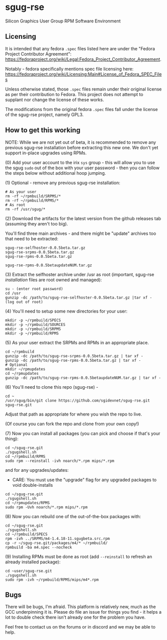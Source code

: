 # sgug-rse

Silicon Graphics User Group RPM Software Environment

## Licensing

It is intended that any fedora `.spec` files listed here are under the "Fedora Project Contributor Agreement": https://fedoraproject.org/wiki/Legal:Fedora_Project_Contributor_Agreement.

Notably - fedora specifically mentions spec file licensing here: https://fedoraproject.org/wiki/Licensing:Main#License_of_Fedora_SPEC_Files

Unless otherwise stated, those `.spec` files remain under their original license as per their contribution to Fedora. This project does not attempt to supplant nor change the license of these works.

The modifications from the original fedora `.spec` files fall under the license of the sgug-rse project, namely GPL3.

## How to get this working

NOTE: While we are not yet out of beta, it is recommended to remove any previous sgug-rse installation before extracting this new one. We don't yet support in-place upgrades using RPMs.

(0) Add your user account to the irix `sys` group - this will allow you to use the sgug `sudo` out of the box with your user password - then you can follow the steps below without additional hoop jumping.

(1) Optional - remove any previous sgug-rse installation:

```
# As your user
rm -rf ~/rpmbuild/SRPMS/*
rm -rf ~/rpmbuild/RPMS/*
# As root
rm -rf /usr/sgug/*
```

(2) Download the artifacts for the latest version from the github releases tab (assuming they aren't too big).

You'll find three main archives - and there might be "update" archives too that need to be extracted:

```
sgug-rse-selfhoster-0.0.5beta.tar.gz
sgug-rse-srpms-0.0.5beta.tar.gz
sgug-rse-rpms-0.0.5beta.tar.gz

sgug-rse-rpms-0.0.5betaupdateNUM.tar.gz
```

(3) Extract the selfhoster archive under /usr as root (important, sgug-rse _installation_ files are root owned and managed):

```
su - (enter root password)
cd /usr
gunzip -dc /path/to/sgug-rse-selfhoster-0.0.5beta.tar.gz |tar xf -
(log out of root)
```

(4) You'll need to setup some new directories for your user:

```
mkdir -p ~/rpmbuild/SPECS
mkdir -p ~/rpmbuild/SOURCES
mkdir -p ~/rpmbuild/SRPMS
mkdir -p ~/rpmbuild/RPMS
```

(5) As your user extract the SRPMs and RPMs in an appropriate place.

```
cd ~/rpmbuild
gunzip -dc /path/to/sgug-rse-srpms-0.0.5beta.tar.gz | tar xf -
gunzip -dc /path/to/sgug-rse-rpms-0.0.5beta.tar.gz | tar xf -
# Optional
mkdir ~/rpmupdates
cd ~/rpmupdates
gunzip -dc /path/to/sgug-rse-rpms-0.0.5betaupdateNUM.tar.gz | tar xf -
```

(6) You'll need to clone this repo (sgug-rse) -

```
cd ~
/usr/sgug/bin/git clone https://github.com/sgidevnet/sgug-rse.git sgug-rse.git
```
Adjust that path as appropriate for where you wish the repo to live.

(Of course you can fork the repo and clone from your own copy!)

(7) Now you can install all packages (you can pick and choose if that's your thing):

```
cd ~/sgug-rse.git
./sgugshell.sh
cd ~/rpmbuild/RPMS
sudo rpm --reinstall -ivh noarch/*.rpm mips/*.rpm
```

and for any upgrades/updates:

* CARE: You must use the "upgrade" flag for any upgraded packages to void double-installs

```
cd ~/sgug-rse.git
./sgugshell.sh
cd ~/rpmupdates/RPMS
sudo rpm -Uvh noarch/*.rpm mips/*.rpm
```

(8) Now you can rebuild one of the out-of-the-box packages with:

```
cd ~/sgug-rse.git
./sgugshell.sh
cd ~/rpmbuild/SPECS
rpm -ivh ../SRPMS/m4-1.4.18-11.sgugbeta.src.rpm
cp -r ~/sgug-rse.git/packages/m4/* ~/rpmbuild/
rpmbuild -ba m4.spec --nocheck
```

(9) Installing RPMs must be done as root (add `--reinstall` to refresh an already installed package):

```
cd ~user/sgug-rse.git
./sgugshell.sh
sudo rpm -ivh ~/rpmbuild/RPMS/mips/m4*.rpm
```

## Bugs

There will be bugs, I'm afraid. This platform is relatively new, much as the GCC underpinning it is. Please do file an issue for things you find - it helps a lot to double check there isn't already one for the problem you have.

Feel free to contact us on the forums or in discord and we may be able to help.
